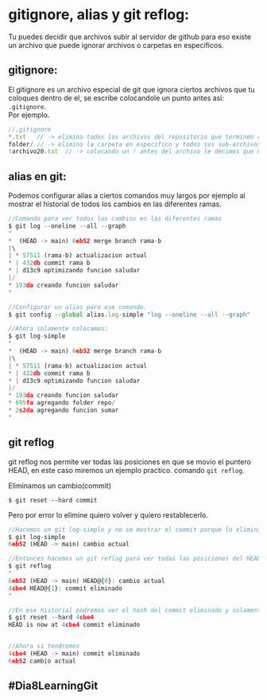 # gitignore, alias y git reflog:
Tu puedes decidir que archivos subir al servidor de github para eso existe un archivo que puede ignorar archivos o carpetas en especificos.

## gitignore:
El gitignore es un archivo especial de git que ignora ciertos archivos que tu coloques dentro de el, se escribe colocandole un punto antes asi: `.gitignore`.<br/>
Por ejemplo.
```js
//,gitignore
*.txt   // -> elimina todos los archivos del repositorio que terminen con .txt.
folder/ // -> elimina la carpeta en especifico y todos sus sub-archivos.
!archivo20.txt  // -> colocando un ! antes del archivo le decimos que no ignore este archivo en especifico.
```

## alias en git:
Podemos configurar alias a ciertos comandos muy largos por ejemplo al mostrar el historial de todos los cambios en las diferentes ramas.
```js
//Comando para ver todos los cambios en las diferentes ramas
$ git log --oneline --all --graph
"
*  (HEAD -> main) 6eb52 merge branch rama-b
|\
| * 57511 (rama-b) actualizacion actual
* | 432db commit rama b
* | d13c9 optimizando funcion saludar
|/
* 193da creando funcion saludar
"

//Configurar un alias para ese comando.
$ git config --global alias.log-simple "log --oneline --all --graph"

//Ahora solamente colocamos:
$ git log-simple
"
*  (HEAD -> main) 6eb52 merge branch rama-b
|\
| * 57511 (rama-b) actualizacion actual
* | 432db commit rama b
* | d13c9 optimizando funcion saludar
|/
* 193da creando funcion saludar
* 695fa agregando folder repo/
* 2s2da agregando funcion sumar
"
```

## git reflog
git reflog nos permite ver todas las posiciones en que se movio el puntero HEAD, en este caso miremos un ejemplo practico. comando `git reflog`.

Eliminamos un cambio(commit)
```
$ git reset --hard commit
```
Pero por error lo elimine quiero volver y quiero restablecerlo.
```js
//Hacemos un git log-simple y no se mostrar el commit porque lo eliminamos.
$ git log-simple
6eb52 (HEAD -> main) cambio actual

//Entonces hacemos un git reflog para ver todas las posiciones del HEAD.
$ git reflog 
"
6eb52 (HEAD -> main) HEAD@{0}: cambio actual
4cbe4 HEAD@{1}: commit eliminado
"

//En ese historial podremos ver el hash del commit eliminado y solamente lo resetamos.
$ git reset --hard 4cbe4
HEAD is now at 4cbe4 commit eliminado


//Ahora si tendremos
4cbe4 (HEAD -> main) commit eliminado
6eb52 cambio actual
```
## #Dia8LearningGit